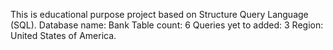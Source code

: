 This is educational purpose project based on Structure Query Language (SQL).
Database name: Bank 
Table count: 6
Queries yet to added: 3
Region: United States of America.

